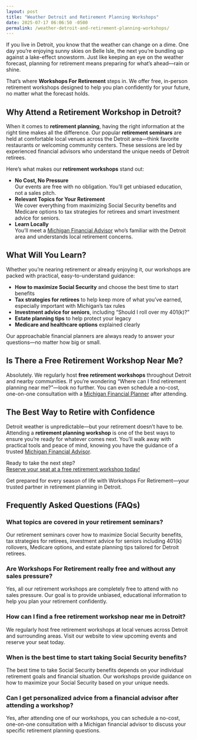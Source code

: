 ```yaml
---
layout: post
title: "Weather Detroit and Retirement Planning Workshops"
date: 2025-07-17 06:06:50 -0500
permalink: /weather-detroit-and-retirement-planning-workshops/
---
```

If you live in Detroit, you know that the weather can change on a dime. One day you’re enjoying sunny skies on Belle Isle, the next you’re bundling up against a lake-effect snowstorm. Just like keeping an eye on the weather forecast, planning for retirement means preparing for what’s ahead—rain or shine.

That’s where **Workshops For Retirement** steps in. We offer free, in-person retirement workshops designed to help you plan confidently for your future, no matter what the forecast holds.

## Why Attend a Retirement Workshop in Detroit?

When it comes to **retirement planning**, having the right information at the right time makes all the difference. Our popular **retirement seminars** are held at comfortable local venues across the Detroit area—think favorite restaurants or welcoming community centers. These sessions are led by experienced financial advisors who understand the unique needs of Detroit retirees.

Here’s what makes our **retirement workshops** stand out:

- **No Cost, No Pressure**  
  Our events are free with no obligation. You’ll get unbiased education, not a sales pitch.
- **Relevant Topics for Your Retirement**  
  We cover everything from maximizing Social Security benefits and Medicare options to tax strategies for retirees and smart investment advice for seniors.
- **Learn Locally**  
  You’ll meet a [Michigan Financial Advisor](https://workshopsforretirement.com/) who’s familiar with the Detroit area and understands local retirement concerns.

## What Will You Learn?

Whether you’re nearing retirement or already enjoying it, our workshops are packed with practical, easy-to-understand guidance:

- **How to maximize Social Security** and choose the best time to start benefits
- **Tax strategies for retirees** to help keep more of what you’ve earned, especially important with Michigan’s tax rules
- **Investment advice for seniors**, including “Should I roll over my 401(k)?”
- **Estate planning tips** to help protect your legacy
- **Medicare and healthcare options** explained clearly

Our approachable financial planners are always ready to answer your questions—no matter how big or small.

## Is There a Free Retirement Workshop Near Me?

Absolutely. We regularly host **free retirement workshops** throughout Detroit and nearby communities. If you’re wondering “Where can I find retirement planning near me?”—look no further. You can even schedule a no-cost, one-on-one consultation with a [Michigan Financial Planner](https://workshopsforretirement.com/) after attending.

## The Best Way to Retire with Confidence

Detroit weather is unpredictable—but your retirement doesn’t have to be. Attending a **retirement planning workshop** is one of the best ways to ensure you’re ready for whatever comes next. You’ll walk away with practical tools and peace of mind, knowing you have the guidance of a trusted [Michigan Financial Advisor](https://workshopsforretirement.com/).

Ready to take the next step?  
[Reserve your seat at a free retirement workshop today!](https://workshopsforretirement.com/)

Get prepared for every season of life with Workshops For Retirement—your trusted partner in retirement planning in Detroit.

## Frequently Asked Questions (FAQs)

### What topics are covered in your retirement seminars?

Our retirement seminars cover how to maximize Social Security benefits, tax strategies for retirees, investment advice for seniors including 401(k) rollovers, Medicare options, and estate planning tips tailored for Detroit retirees.

### Are Workshops For Retirement really free and without any sales pressure?

Yes, all our retirement workshops are completely free to attend with no sales pressure. Our goal is to provide unbiased, educational information to help you plan your retirement confidently.

### How can I find a free retirement workshop near me in Detroit?

We regularly host free retirement workshops at local venues across Detroit and surrounding areas. Visit our website to view upcoming events and reserve your seat today.

### When is the best time to start taking Social Security benefits?

The best time to take Social Security benefits depends on your individual retirement goals and financial situation. Our workshops provide guidance on how to maximize your Social Security based on your unique needs.

### Can I get personalized advice from a financial advisor after attending a workshop?

Yes, after attending one of our workshops, you can schedule a no-cost, one-on-one consultation with a Michigan financial advisor to discuss your specific retirement planning questions.

<script type="application/ld+json">
{
  "@context": "https://schema.org",
  "@type": "BlogPosting",
  "headline": "Weather Detroit and Retirement Planning Workshops",
  "description": "Workshops For Retirement offers free, in-person retirement workshops in Detroit covering Social Security, tax strategies, investment advice, and more to help retirees plan confidently.",
  "author": {
    "@type": "Person",
    "name": "Workshops For Retirement"
  },
  "publisher": {
    "@type": "Person",
    "name": "Workshops For Retirement"
  },
  "datePublished": "2024-06-01",
  "mainEntityOfPage": {
    "@type": "WebPage",
    "@id": "https://workshopsforretirement.com/detroit-retirement-planning-workshops"
  },
  "keywords": "Retirement planning, Retirement seminars, Retirement Workshops, Retirement planning near me, Free retirement workshop, How to maximize Social Security, Tax strategies for retirees, Financial advisor for retirement, Investment advice for seniors, Should I roll over my 401(k)?, Best way to retire with $500k, When to take Social Security benefits, Estate planning seminar, Medicare, Social Security, Estate Planning",
  "articleSection": "Retirement Workshops, Detroit Retirement Planning",
  "image": "https://workshopsforretirement.com/images/detroit-retirement-workshop.jpg",
  "inLanguage": "en-US"
}
</script>

<script type="application/ld+json">
{
  "@context": "https://schema.org",
  "@type": "FAQPage",
  "mainEntity": [
    {
      "@type": "Question",
      "name": "What topics are covered in your retirement seminars?",
      "acceptedAnswer": {
        "@type": "Answer",
        "text": "Our retirement seminars cover how to maximize Social Security benefits, tax strategies for retirees, investment advice for seniors including 401(k) rollovers, Medicare options, and estate planning tips tailored for Detroit retirees."
      }
    },
    {
      "@type": "Question",
      "name": "Are Workshops For Retirement really free and without any sales pressure?",
      "acceptedAnswer": {
        "@type": "Answer",
        "text": "Yes, all our retirement workshops are completely free to attend with no sales pressure. Our goal is to provide unbiased, educational information to help you plan your retirement confidently."
      }
    },
    {
      "@type": "Question",
      "name": "How can I find a free retirement workshop near me in Detroit?",
      "acceptedAnswer": {
        "@type": "Answer",
        "text": "We regularly host free retirement workshops at local venues across Detroit and surrounding areas. Visit our website to view upcoming events and reserve your seat today."
      }
    },
    {
      "@type": "Question",
      "name": "When is the best time to start taking Social Security benefits?",
      "acceptedAnswer": {
        "@type": "Answer",
        "text": "The best time to take Social Security benefits depends on your individual retirement goals and financial situation. Our workshops provide guidance on how to maximize your Social Security based on your unique needs."
      }
    },
    {
      "@type": "Question",
      "name": "Can I get personalized advice from a financial advisor after attending a workshop?",
      "acceptedAnswer": {
        "@type": "Answer",
        "text": "Yes, after attending one of our workshops, you can schedule a no-cost, one-on-one consultation with a Michigan financial advisor to discuss your specific retirement planning questions."
      }
    }
  ]
}
</script>